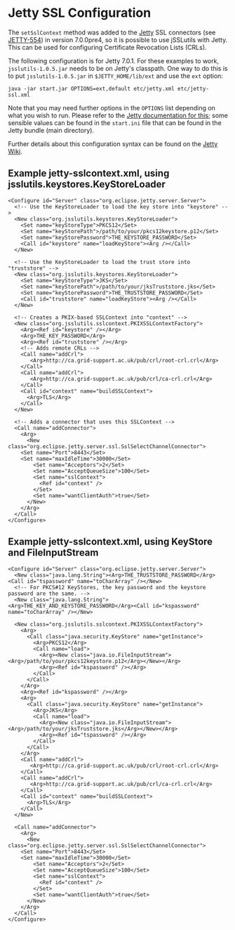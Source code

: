 # Jetty SSL Configuration #

The `setSslContext` method was added to the [Jetty](http://www.mortbay.org/) SSL connectors (see [JETTY-554](http://jira.codehaus.org/browse/JETTY-554)) in version 7.0.0pre4, so it is possible to use jSSLutils with Jetty. This can be used for configuring Certificate Revocation Lists (CRLs).

The following configuration is for Jetty 7.0.1. For these examples to work, `jsslutils-1.0.5.jar` needs to be on Jetty's classpath. One way to do this is to put `jsslutils-1.0.5.jar` in `$JETTY_HOME/lib/ext` and use the `ext` option:


```
java -jar start.jar OPTIONS=ext,default etc/jetty.xml etc/jetty-ssl.xml
```

Note that you may need further options in the `OPTIONS` list depending on what you wish to run. Please refer to the [Jetty documentation for this](http://wiki.eclipse.org/Jetty/Feature/Start.jar); some sensible values can be found in the `start.ini` file that can be found in the Jetty bundle (main directory).

Further details about this configuration syntax can be found on the [Jetty Wiki](http://docs.codehaus.org/display/JETTY/Syntax+Reference).

## Example jetty-sslcontext.xml, using jsslutils.keystores.KeyStoreLoader ##

```
<Configure id="Server" class="org.eclipse.jetty.server.Server">
  <!-- Use the KeyStoreLoader to load the key store into "keystore" -->
  <New class="org.jsslutils.keystores.KeyStoreLoader">
    <Set name="keyStoreType">PKCS12</Set>
    <Set name="keyStorePath">/path/to/your/pkcs12keystore.p12</Set>
    <Set name="keyStorePassword">THE_KEYSTORE_PASSWORD</Set>
    <Call id="keystore" name="loadKeyStore"><Arg /></Call>
  </New>
  
  <!-- Use the KeyStoreLoader to load the trust store into "truststore" -->
  <New class="org.jsslutils.keystores.KeyStoreLoader">
    <Set name="keyStoreType">JKS</Set>
    <Set name="keyStorePath">/path/to/your/jksTruststore.jks</Set>
    <Set name="keyStorePassword">THE_TRUSTSTORE_PASSWORD</Set>
    <Call id="truststore" name="loadKeyStore"><Arg /></Call>
  </New>

  <!-- Creates a PKIX-based SSLContext into "context" -->
  <New class="org.jsslutils.sslcontext.PKIXSSLContextFactory">
    <Arg><Ref id="keystore" /></Arg>
    <Arg>THE_KEY_PASSWORD</Arg>
    <Arg><Ref id="truststore" /></Arg>
    <!-- Adds remote CRLs -->
    <Call name="addCrl">
       <Arg>http://ca.grid-support.ac.uk/pub/crl/root-crl.crl</Arg>
    </Call>
    <Call name="addCrl">
       <Arg>http://ca.grid-support.ac.uk/pub/crl/ca-crl.crl</Arg>
    </Call>
    <Call id="context" name="buildSSLContext">
      <Arg>TLS</Arg>
    </Call>
  </New>

  <!-- Adds a connector that uses this SSLContext -->
  <Call name="addConnector">
    <Arg>
      <New class="org.eclipse.jetty.server.ssl.SslSelectChannelConnector">
	<Set name="Port">8443</Set>
	<Set name="maxIdleTime">30000</Set>
        <Set name="Acceptors">2</Set>
        <Set name="AcceptQueueSize">100</Set>
        <Set name="sslContext">
          <Ref id="context" />
        </Set>
        <Set name="wantClientAuth">true</Set>
      </New>
    </Arg>
  </Call>
</Configure>
```


## Example jetty-sslcontext.xml, using KeyStore and FileInputStream ##

```
<Configure id="Server" class="org.eclipse.jetty.server.Server">
  <New class="java.lang.String"><Arg>THE_TRUSTSTORE_PASSWORD</Arg><Call id="tspassword" name="toCharArray" /></New>
  <!-- For PKCS#12 KeyStores, the key password and the keystore password are the same. -->
  <New class="java.lang.String"><Arg>THE_KEY_AND_KEYSTORE_PASSWORD</Arg><Call id="kspassword" name="toCharArray" /></New>

  <New class="org.jsslutils.sslcontext.PKIXSSLContextFactory">
    <Arg>
      <Call class="java.security.KeyStore" name="getInstance">
        <Arg>PKCS12</Arg>
        <Call name="load">
          <Arg><New class="java.io.FileInputStream"><Arg>/path/to/your/pkcs12keystore.p12</Arg></New></Arg>
          <Arg><Ref id="kspassword" /></Arg>
        </Call>
      </Call>
    </Arg>
    <Arg><Ref id="kspassword" /></Arg>
    <Arg>
      <Call class="java.security.KeyStore" name="getInstance">
        <Arg>JKS</Arg>
        <Call name="load">
          <Arg><New class="java.io.FileInputStream"><Arg>/path/to/your/jksTruststore.jks</Arg></New></Arg>
          <Arg><Ref id="tspassword" /></Arg>
        </Call>
      </Call>
    </Arg>
    <Call name="addCrl">
       <Arg>http://ca.grid-support.ac.uk/pub/crl/root-crl.crl</Arg>
    </Call>
    <Call name="addCrl">
       <Arg>http://ca.grid-support.ac.uk/pub/crl/ca-crl.crl</Arg>
    </Call>
    <Call id="context" name="buildSSLContext">
      <Arg>TLS</Arg>
    </Call>
  </New>

  <Call name="addConnector">
    <Arg>
      <New class="org.eclipse.jetty.server.ssl.SslSelectChannelConnector">
	<Set name="Port">8443</Set>
	<Set name="maxIdleTime">30000</Set>
        <Set name="Acceptors">2</Set>
        <Set name="AcceptQueueSize">100</Set>
        <Set name="sslContext">
          <Ref id="context" />
        </Set>
        <Set name="wantClientAuth">true</Set>
      </New>
    </Arg>
  </Call>
</Configure>
```